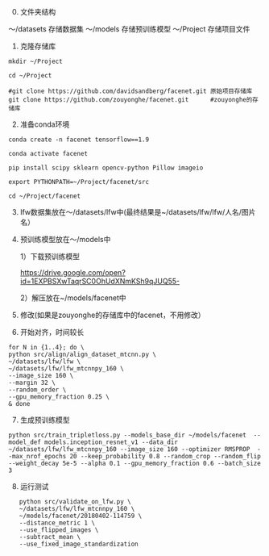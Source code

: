 0. 文件夹结构

～/datasets 存储数据集
～/models 存储预训练模型
～/Project 存储项目文件

1. 克隆存储库

```shell
mkdir ~/Project

cd ~/Project

#git clone https://github.com/davidsandberg/facenet.git 原始项目存储库
git clone https://github.com/zouyonghe/facenet.git      #zouyonghe的存储库
```

2. 准备conda环境

```shell
conda create -n facenet tensorflow==1.9

conda activate facenet

pip install scipy sklearn opencv-python Pillow imageio

export PYTHONPATH=~/Project/facenet/src

cd ~/Project/facenet
```

3. lfw数据集放在～/datasets/lfw中(最终结果是~/datasets/lfw/lfw/人名/图片名）

4. 预训练模型放在～/models中

   1）下载预训练模型

   https://drive.google.com/open?id=1EXPBSXwTaqrSC0OhUdXNmKSh9qJUQ55-

   2）解压放在~/models/facenet中

5. 修改(如果是zouyonghe的存储库中的facenet，不用修改）

6. 开始对齐，时间较长

```shell
for N in {1..4}; do \
python src/align/align_dataset_mtcnn.py \
~/datasets/lfw/lfw \
~/datasets/lfw/lfw_mtcnnpy_160 \
--image_size 160 \
--margin 32 \
--random_order \
--gpu_memory_fraction 0.25 \
& done
```

7. 生成预训练模型
```shell
python src/train_tripletloss.py --models_base_dir ~/models/facenet  --model_def models.inception_resnet_v1 --data_dir ~/datasets/lfw/lfw_mtcnnpy_160 --image_size 160 --optimizer RMSPROP  --max_nrof_epochs 20 --keep_probability 0.8 --random_crop --random_flip  --weight_decay 5e-5 --alpha 0.1 --gpu_memory_fraction 0.6 --batch_size 3  
```

8. 运行测试

```shell
   python src/validate_on_lfw.py \
   ~/datasets/lfw/lfw_mtcnnpy_160 \
   ~/models/facenet/20180402-114759 \
   --distance_metric 1 \
   --use_flipped_images \
   --subtract_mean \
   --use_fixed_image_standardization
```

